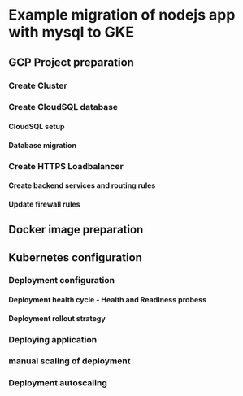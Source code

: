 
# Example migration of nodejs app with mysql to GKE

## GCP Project preparation

### Create Cluster

### Create CloudSQL database

#### CloudSQL setup

#### Database migration

### Create HTTPS Loadbalancer

#### Create backend services and routing rules

#### Update firewall rules

## Docker image preparation

## Kubernetes configuration

### Deployment configuration

#### Deployment health cycle - Health and Readiness probess

#### Deployment rollout strategy

### Deploying application

### manual scaling of deployment

### Deployment autoscaling
